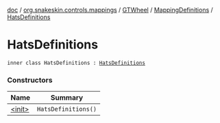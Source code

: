 [doc](../../../../index.md) / [org.snakeskin.controls.mappings](../../../index.md) / [GTWheel](../../index.md) / [MappingDefinitions](../index.md) / [HatsDefinitions](./index.md)

# HatsDefinitions

`inner class HatsDefinitions : `[`HatsDefinitions`](../../../-i-mapping-definitions/-hats-definitions.md)

### Constructors

| Name | Summary |
|---|---|
| [&lt;init&gt;](-init-.md) | `HatsDefinitions()` |
